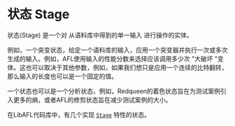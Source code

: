 # 状态 Stage

状态(Stage) 是一个对 从语料库中得到的单一输入 进行操作的实体。

例如，一个突变状态，给定一个语料库的输入，应用一个突变器并执行一次或多次生成的输入。例如，AFL使用输入的性能分数来选择应该调用多少次 "大破坏 "变体。这也可以取决于其他参数，例如，如果我们想只是应用一个连续的比特翻转，那么输入的长度也可以是一个固定的值。

一个状态也可以是一个分析状态，例如，Redqueen的着色状态旨在为测试案例引入更多的熵，或者AFL的修剪状态旨在减少测试案例的大小。

在LibAFL代码库中，有几个实现 [`Stage`](https://docs.rs/libafl/0/libafl/stages/trait.Stage.html) 特性的状态。
